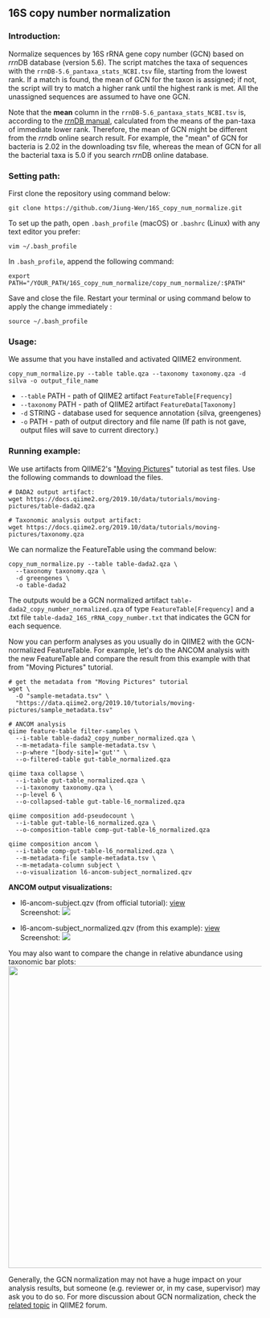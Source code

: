 ## 16S copy number normalization

### Introduction:
Normalize sequences by 16S rRNA gene copy number (GCN) based on *rrn*DB database (version 5.6). The script matches the taxa of sequences with the ```rrnDB-5.6_pantaxa_stats_NCBI.tsv``` file, starting from the lowest rank. If a match is found, the mean of GCN for the taxon is assigned; if not, the script will try to match a higher rank until the highest rank is met. All the unassigned sequences are assumed to have one GCN.

Note that the **mean** column in the ```rrnDB-5.6_pantaxa_stats_NCBI.tsv``` is, according to the [*rrn*DB manual](https://rrndb.umms.med.umich.edu/help/), calculated from the means of the pan-taxa of immediate lower rank. Therefore, the mean of GCN might be different from the *rrn*db online search result. For example, the "mean" of GCN for bacteria is 2.02 in the downloading tsv file, whereas the mean of GCN for all the bacterial taxa is 5.0 if you search *rrn*DB online database.

### Setting path:
First clone the repository using command below:
```
git clone https://github.com/Jiung-Wen/16S_copy_num_normalize.git
``` 

To set up the path, open ```.bash_profile``` (macOS) or ```.bashrc``` (Linux) with any text editor you prefer:
```
vim ~/.bash_profile
```
In ```.bash_profile```, append the following command:
```
export PATH="/YOUR_PATH/16S_copy_num_normalize/copy_num_normalize/:$PATH"
```
Save and close the file. Restart your terminal or using command below to apply the change immediately :
```
source ~/.bash_profile
```

### Usage:

We assume that you have installed and activated QIIME2 environment.
```
copy_num_normalize.py --table table.qza --taxonomy taxonomy.qza -d silva -o output_file_name
```

* ```--table``` PATH - path of QIIME2 artifact ```FeatureTable[Frequency]```
* ```--taxonomy``` PATH - path of QIIME2 artifact ```FeatureData[Taxonomy]``` 
* ```-d``` STRING - database used for sequence annotation {silva, greengenes}
* ```-o``` PATH - path of output directory and file name (If path is not gave, output files will save to current directory.)


### Running example:

We use artifacts from QIIME2's "[Moving Pictures](https://docs.qiime2.org/2019.10/tutorials/moving-pictures/)" tutorial as test files. Use the following commands to download the files. 
```
# DADA2 output artifact:
wget https://docs.qiime2.org/2019.10/data/tutorials/moving-pictures/table-dada2.qza

# Taxonomic analysis output artifact:
wget https://docs.qiime2.org/2019.10/data/tutorials/moving-pictures/taxonomy.qza
```

We can normalize the FeatureTable using the command below:
```
copy_num_normalize.py --table table-dada2.qza \
  --taxonomy taxonomy.qza \
  -d greengenes \
  -o table-dada2
```
The outputs would be a GCN normalized artifact ```table-dada2_copy_number_normalized.qza```  of type ```FeatureTable[Frequency]``` and a .txt file ```table-dada2_16S_rRNA_copy_number.txt``` that indicates the GCN for each sequence.

Now you can perform analyses as you usually do in QIIME2 with the GCN-normalized FeatureTable. For example, let's do the ANCOM analysis with the new FeatureTable and compare the result from this example with that from "Moving Pictures" tutorial.

```
# get the metadata from "Moving Pictures" tutorial
wget \
  -O "sample-metadata.tsv" \
  "https://data.qiime2.org/2019.10/tutorials/moving-pictures/sample_metadata.tsv"

# ANCOM analysis
qiime feature-table filter-samples \
  --i-table table-dada2_copy_number_normalized.qza \
  --m-metadata-file sample-metadata.tsv \
  --p-where "[body-site]='gut'" \
  --o-filtered-table gut-table_normalized.qza
  
qiime taxa collapse \
  --i-table gut-table_normalized.qza \
  --i-taxonomy taxonomy.qza \
  --p-level 6 \
  --o-collapsed-table gut-table-l6_normalized.qza

qiime composition add-pseudocount \
  --i-table gut-table-l6_normalized.qza \
  --o-composition-table comp-gut-table-l6_normalized.qza

qiime composition ancom \
  --i-table comp-gut-table-l6_normalized.qza \
  --m-metadata-file sample-metadata.tsv \
  --m-metadata-column subject \
  --o-visualization l6-ancom-subject_normalized.qzv
```

**ANCOM output visualizations:**
* l6-ancom-subject.qzv (from official tutorial): [view](https://view.qiime2.org/visualization/?type=html&src=https%3A%2F%2Fdocs.qiime2.org%2F2019.10%2Fdata%2Ftutorials%2Fmoving-pictures%2Fl6-ancom-subject.qzv)  
 Screenshot:
 ![](https://imgur.com/UZwSquw.jpg)

* l6-ancom-subject_normalized.qzv (from this example): [view](https://view.qiime2.org/visualization/?type=html&src=https://rawcdn.githack.com/Jiung-Wen/miscellaneous-/9dcb49b5a701e58b3b7d5538c0eff966b75bc320/16S_copy_num_normalize/l6-ancom-subject_normalized.qzv)  
Screenshot:
![](https://imgur.com/R2y1tF5.jpg)


You may also want to compare the change in relative abundance using taxonomic bar plots:
<img src="https://imgur.com/AkTMmWn.jpg" width="600">

Generally, the GCN normalization may not have a huge impact on your analysis results, but someone (e.g. reviewer or, in my case, supervisor) may ask you to do so. For more discussion about GCN normalization, check the [related topic](https://forum.qiime2.org/t/16s-copy-number-normalization/2575) in QIIME2 forum.

